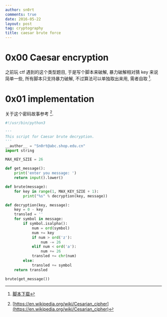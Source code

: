 ```yaml
---
author: sn0rt
comments: true
date: 2016-05-22
layout: post
tag: cryptography
title: caesar brute force
---
```


# 0x00 Caesar encryption

之前玩 ctf 遇到的这个类型题目, 于是写个脚本来破解, 暴力破解相对猜 key 来说简单一些, 所有脚本只支持暴力破解, 不过算法可以单独取出来用, 需者自取 [^dl].

# 0x01 implementation

关于这个密码故事参考 [^wiki].

```python
#!/usr/bin/python3

'''
This script for Caesar brute decryption.
'''
__author__ = "Sn0rt@abc.shop.edu.cn"
import string

MAX_KEY_SZIE = 26

def get_message():
    print('enter you message: ')
    return input().lower()

def brute(message):
    for key in range(1, MAX_KEY_SZIE + 1):
        print("%s" % decryption(key, message))

def decryption(key, message):
    key = 0 - key
    transled = ''
    for symbol in message:
        if symbol.isalpha():
            num = ord(symbol)
            num += key
            if num > ord('z'):
                num -= 26
            elif num < ord('a'):
                num += 26
            transled += chr(num)
        else:
            transled += symbol
    return transled

brute(get_message())

```

[^wiki]: [https://en.wikipedia.org/wiki/Cesarian_cipher](https://en.wikipedia.org/wiki/Cesarian_cipher)
[^dl]: [脚本下载](../media/attach/Caesar.py)

